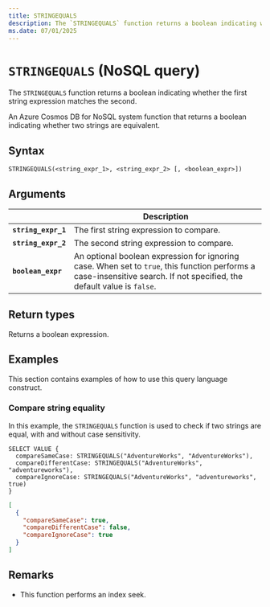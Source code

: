 ```yaml
---
title: STRINGEQUALS
description: The `STRINGEQUALS` function returns a boolean indicating whether the first string expression matches the second.
ms.date: 07/01/2025
---
```


# `STRINGEQUALS` (NoSQL query)

The `STRINGEQUALS` function returns a boolean indicating whether the first string expression matches the second.

An Azure Cosmos DB for NoSQL system function that returns a boolean indicating whether two strings are equivalent.

## Syntax

```nosql
STRINGEQUALS(<string_expr_1>, <string_expr_2> [, <boolean_expr>])
```

## Arguments

| | Description |
| --- | --- |
| **`string_expr_1`** | The first string expression to compare. |
| **`string_expr_2`** | The second string expression to compare. |
| **`boolean_expr`** | An optional boolean expression for ignoring case. When set to `true`, this function performs a case-insensitive search. If not specified, the default value is `false`. |

## Return types

Returns a boolean expression.

## Examples

This section contains examples of how to use this query language construct.

### Compare string equality

In this example, the `STRINGEQUALS` function is used to check if two strings are equal, with and without case sensitivity.

```nosql
SELECT VALUE {
  compareSameCase: STRINGEQUALS("AdventureWorks", "AdventureWorks"),
  compareDifferentCase: STRINGEQUALS("AdventureWorks", "adventureworks"),
  compareIgnoreCase: STRINGEQUALS("AdventureWorks", "adventureworks", true)
}
```

```json
[
  {
    "compareSameCase": true,
    "compareDifferentCase": false,
    "compareIgnoreCase": true
  }
]
```

## Remarks

- This function performs an index seek.
